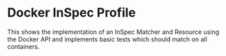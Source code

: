 # Docker InSpec Profile

This shows the implementation of an InSpec Matcher and Resource using the Docker API and implements basic tests which should match on all containers.
